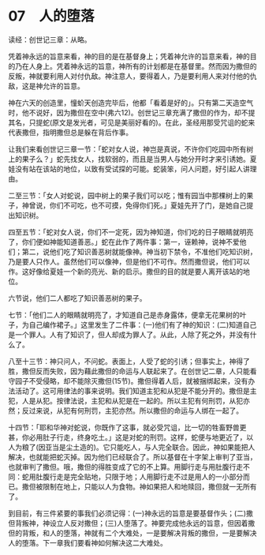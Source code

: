 # 07　人的堕落


读经：创世记三章：从略。

凭着神永远的旨意来看，神的目的是在基督身上；凭着神允许的旨意来看，神的目的乃在人身上。凭着神永远的旨意，神所有的计划都是在基督里。然而因为撒但的反叛，神就要利用人对付仇敌。神注意人，要得着人，乃是要利用人来对付他的仇敌，这是神允许的旨意。

神在六天的创造里，憧蚧天创造完毕后，他都「看着是好的」。只有第二天造空气时，他不说好，因为撒但在空中(弗六12)。创世记三章充满了撒但的作为，却不提其名，只提蛇(原文是发光者，可见是美丽好看的)。在此，圣经用那受咒诅的蛇来代表撒但，指明撒但总是躲在背后作事。

让我们来看创世记三章一节：「蛇对女人说，神岂是真说，不许你们吃园中所有树上的果子么？」蛇先找女人，找软弱的，而且是当男人与她分开时才来引诱她。夏娃没有站在该站的地位，以致有受试探的可能。蛇装笨，问人问题，好引起人讲理由。

二至三节：「女人对蛇说，园中树上的果子我们可以吃；惟有园当中那棵树上的果子，神曾说，你们不可吃，也不可摸，免得你们死。」夏娃先开了门，是她自己提出知识树。

四至五节：「蛇对女人说，你们不一定死，因为神知道，你们吃的日子眼睛就明亮了，你们便如神能知道善恶。」蛇在此作了两件事：第一，诬赖神，说神不爱他们；第二，说他们吃了知识善恶树就能像神。神当初下禁令，不准他们吃知识树，乃是要人只作人。虽然他们可以像神，但是他们不可作。然而撒但说，他们可以作。这好像给夏娃一个新的亮光、新的启示。撒但的目的就是要人离开该站的地位。

六节说，他们二人都吃了知识善恶树的果子。

七节：「他们二人的眼睛就明亮了，才知道自己是赤身露体，便拿无花果树的叶子，为自己编作裙子。」这里发生了二件事：(一)他们有了神的知识：(二)知道自己是一个罪人。人有了知识了，但人却成为罪人了。从此，人除了死之外，并没有什么了。

八至十三节：神只问人，不问蛇。表面上，人受了蛇的引诱；但事实上，神得了胜，撒但反而失败，因为藉此撒但的命运与人联起来了。在创世记二章，人只能看守园子不受侵略，却不能除灭撒但(15节)。撒但得着人后，就被捆绑起来，没有办法活动了。这可用律法的事来说明。我们知道主犯和从犯是不能分开的。撒但是主犯，人是从犯。按律法说，主犯和从犯是在一起的。所以主犯有何刑罚，从犯亦然；反过来说，从犯有何刑罚，主犯亦然。所以撒但的命运与人绑在一起了。

十四节：「耶和华神对蛇说，你既作了这事，就必受咒诅，比一切的牲畜野兽更甚，你必用肚子行走，终身吃土。」这是对蛇的刑罚。这样，蛇便与地更近了，以人为粮了(因亚当是尘土造的)。它只能吃人，与人完全联合。因此，神如果能把人解决，也就能把蛇灭掉。因为他们已经联合了。所以基督在十字架上审判了亚当，也就审判了撒但。哦，撒但的得胜变成了它的不上算。用脚行走与用肚腹行走不同：蛇用肚腹行走是完全贴地，只限于地；人用脚行走不过是用人的一小部分而已。撒但被限制在地上，只能以人为食物。神如果把人和地赎回，撒但就一无所有了。

到目前，有三件紧要的事我们必须记得：(一)神永远的旨意是要基督作头；(二)撒但背叛神，神设立人反对撒但；(三)人堕落了。神要完成他永远的旨意，但因着撒但的背叛，和人的堕落，神就有二个大难处，一是要解决背叛的撒但，一是要解决人的堕落。下一章我们要看神如何解决这二大难处。

